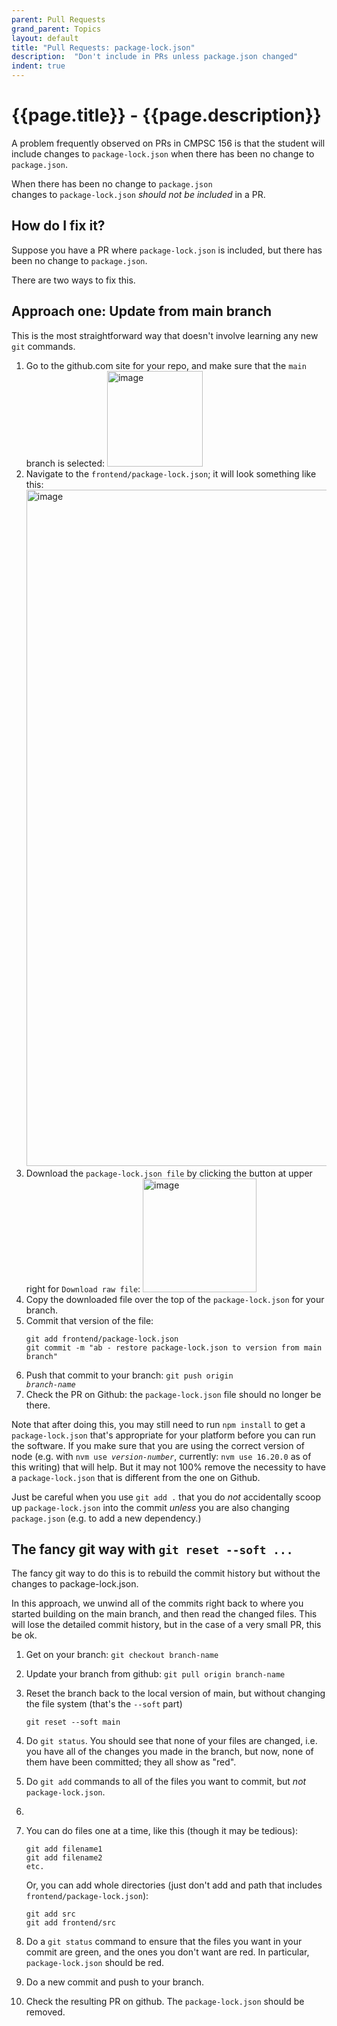 ```yaml
---
parent: Pull Requests
grand_parent: Topics
layout: default
title: "Pull Requests: package-lock.json"
description:  "Don't include in PRs unless package.json changed"
indent: true
---
```


# {{page.title}} - {{page.description}}

A problem frequently observed on PRs in CMPSC 156 is that the student will include changes to `package-lock.json` when there has been no change to `package.json`.

When there has been no change to `package.json`<br />
changes to `package-lock.json` *should not be included* in a PR.

## How do I fix it?

Suppose you have a PR where `package-lock.json` is included, but there has been no change to `package.json`.

There are two ways to fix this.

## Approach one: Update from main branch

This is the most straightforward way that doesn't involve learning any new `git` commands.

1. Go to the github.com site for your repo, and make sure that the `main` branch is selected:
   <img width="153" alt="image" src="https://github.com/ucsb-cs156/ucsb-cs156.github.io/assets/1119017/2db4160b-1d5c-4b60-9424-8609e03be370">
2. Navigate to the `frontend/package-lock.json`; it will look something like this:
   <img width="1082" alt="image" src="https://github.com/ucsb-cs156/ucsb-cs156.github.io/assets/1119017/e8382ea7-98ad-4a31-b6f3-64a39e15474c">
3. Download the `package-lock.json file` by clicking the button at upper right for `Download raw file`:
   <img width="182" alt="image" src="https://github.com/ucsb-cs156/ucsb-cs156.github.io/assets/1119017/ec14364a-8bdf-4a24-abc0-c2ed16aa1066">
4. Copy the downloaded file over the top of the `package-lock.json` for your branch.
5. Commit that version of the file:
   ```
   git add frontend/package-lock.json
   git commit -m "ab - restore package-lock.json to version from main branch"
   ```
6. Push that commit to your branch: <code>git push origin <i>branch-name</i></code>
7. Check the PR on Github: the `package-lock.json` file should no longer be there.

Note that after doing this, you may still need to run `npm install` to get a `package-lock.json` that's appropriate for your platform before you 
can run the software.  If you make sure that you are using the correct version of node (e.g. with <code>nvm use <i>version-number</i></code>, currently: `nvm use 16.20.0` as of this writing)
that will help.  But it may not 100% remove the necessity to have a `package-lock.json` that is different from the one
on Github.

Just be careful when you use `git add .` that you do *not* accidentally scoop up `package-lock.json` into the commit *unless* you are also changing
`package.json` (e.g. to add a new dependency.)

## The fancy git way with `git reset --soft ...`

The fancy git way to do this is to rebuild the commit history but without the changes to package-lock.json.

In this approach, we unwind all of the commits right back to where you started building on the main branch, and then 
read the changed files.  This will lose the detailed commit history, but in the case of a very small PR, this be ok.

1. Get on your branch: `git checkout branch-name`
2. Update your branch from github: `git pull origin branch-name`
3. Reset the branch back to the local version of main, but without changing the file system (that's the `--soft` part)
   ```
   git reset --soft main
   ```
4. Do `git status`.  You should see that none of your files are changed, i.e. you have all of the changes you made in the branch,
   but now, none of them have been committed; they all show as "red".
5. Do `git add` commands to all of the files you want to commit, but *not* `package-lock.json`.
6.
7. You can do files one at a time, like this (though it may be tedious):
   ```
   git add filename1
   git add filename2
   etc.
   ```

   Or, you can add whole directories (just don't add and path that includes `frontend/package-lock.json`):
   ```
   git add src
   git add frontend/src
   ```
9. Do a `git status` command to ensure that the files you want in your commit are green, and the ones you don't want are red.
   In particular, `package-lock.json` should be red.
9. Do a new commit and push to your branch.
9. Check the resulting PR on github.  The `package-lock.json` should be removed.

   
